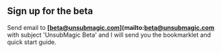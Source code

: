 ## Sign up for the beta

Send email to
**[beta@unsubmagic.com](mailto:beta@unsubmagic.com**
with subject 'UnsubMagic Beta' and I will send you the bookmarklet
and quick start guide.
